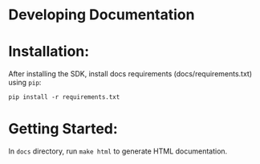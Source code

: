 # Developing Documentation


Installation:
=============
After installing the SDK, install docs requirements (docs/requirements.txt) using `pip`:

    pip install -r requirements.txt

Getting Started:
================
In `docs` directory, run `make html` to generate HTML documentation.
